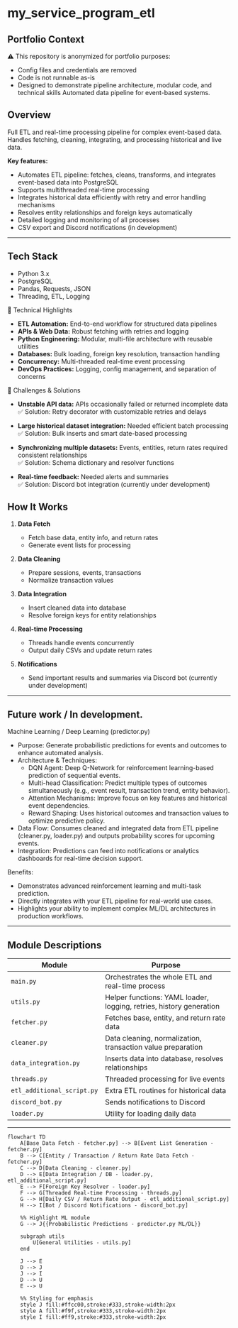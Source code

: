 # my_service_program_etl

## Portfolio Context
⚠️ This repository is anonymized for portfolio purposes:  
- Config files and credentials are removed  
- Code is not runnable as-is  
- Designed to demonstrate pipeline architecture, modular code, and technical skills
Automated data pipeline for event-based systems.  

## Overview

Full ETL and real-time processing pipeline for complex event-based data.  
Handles fetching, cleaning, integrating, and processing historical and live data.  

**Key features:**
- Automates ETL pipeline: fetches, cleans, transforms, and integrates event-based data into PostgreSQL
- Supports multithreaded real-time processing
- Integrates historical data efficiently with retry and error handling mechanisms
- Resolves entity relationships and foreign keys automatically
- Detailed logging and monitoring of all processes
- CSV export and Discord notifications (in development)

---

## Tech Stack
- Python 3.x
- PostgreSQL
- Pandas, Requests, JSON
- Threading, ETL, Logging

🔹 Technical Highlights
- **ETL Automation:** End-to-end workflow for structured data pipelines
- **APIs & Web Data:** Robust fetching with retries and logging
- **Python Engineering:** Modular, multi-file architecture with reusable utilities
- **Databases:** Bulk loading, foreign key resolution, transaction handling
- **Concurrency:** Multi-threaded real-time event processing
- **DevOps Practices:** Logging, config management, and separation of concerns


🔹 Challenges & Solutions
- **Unstable API data:** APIs occasionally failed or returned incomplete data  
✅ Solution: Retry decorator with customizable retries and delays

- **Large historical dataset integration:** Needed efficient batch processing  
✅ Solution: Bulk inserts and smart date-based processing

- **Synchronizing multiple datasets:** Events, entities, return rates required consistent relationships  
✅ Solution: Schema dictionary and resolver functions

- **Real-time feedback:** Needed alerts and summaries  
✅ Solution: Discord bot integration (currently under development)

## How It Works

1. **Data Fetch**
   - Fetch base data, entity info, and return rates
   - Generate event lists for processing

2. **Data Cleaning**
   - Prepare sessions, events, transactions
   - Normalize transaction values

3. **Data Integration**
   - Insert cleaned data into database
   - Resolve foreign keys for entity relationships

4. **Real-time Processing**
   - Threads handle events concurrently
   - Output daily CSVs and update return rates

5. **Notifications**
   - Send important results and summaries via Discord bot (currently under development)

---

## Future work / In development.

Machine Learning / Deep Learning (predictor.py)

- Purpose: Generate probabilistic predictions for events and outcomes to enhance automated analysis.
- Architecture & Techniques:
   - DQN Agent: Deep Q-Network for reinforcement learning-based prediction of sequential events.
   - Multi-head Classification: Predict multiple types of outcomes simultaneously (e.g., event result, transaction trend, entity behavior).
   - Attention Mechanisms: Improve focus on key features and historical event dependencies.
   - Reward Shaping: Uses historical outcomes and transaction values to optimize predictive policy.
- Data Flow: Consumes cleaned and integrated data from ETL pipeline (cleaner.py, loader.py) and outputs probability scores for upcoming events.
- Integration: Predictions can feed into notifications or analytics dashboards for real-time decision support.

Benefits:

- Demonstrates advanced reinforcement learning and multi-task prediction.
- Directly integrates with your ETL pipeline for real-world use cases.
- Highlights your ability to implement complex ML/DL architectures in production workflows.
  
---

## Module Descriptions

| Module | Purpose |
|--------|---------|
| `main.py` | Orchestrates the whole ETL and real-time process |
| `utils.py` | Helper functions: YAML loader, logging, retries, history generation |
| `fetcher.py` | Fetches base, entity, and return rate data |
| `cleaner.py` | Data cleaning, normalization, transaction value preparation |
| `data_integration.py` | Inserts data into database, resolves relationships |
| `threads.py` | Threaded processing for live events |
| `etl_additional_script.py` | Extra ETL routines for historical data |
| `discord_bot.py` | Sends notifications to Discord |
| `loader.py` | Utility for loading daily data |

---

```mermaid
flowchart TD
    A[Base Data Fetch - fetcher.py] --> B[Event List Generation - fetcher.py]
    B --> C[Entity / Transaction / Return Rate Data Fetch - fetcher.py]
    C --> D[Data Cleaning - cleaner.py]
    D --> E[Data Integration / DB - loader.py, etl_additional_script.py]
    E --> F[Foreign Key Resolver - loader.py]
    F --> G[Threaded Real-time Processing - threads.py]
    G --> H[Daily CSV / Return Rate Output - etl_additional_script.py]
    H --> I[Bot / Discord Notifications - discord_bot.py]

    %% Highlight ML module
    G --> J{{Probabilistic Predictions - predictor.py ML/DL}}

    subgraph utils
        U[General Utilities - utils.py]
    end

    J --> E
    D --> J
    J --> I
    D --> U
    E --> U

    %% Styling for emphasis
    style J fill:#ffcc00,stroke:#333,stroke-width:2px
    style A fill:#f9f,stroke:#333,stroke-width:2px
    style I fill:#ff9,stroke:#333,stroke-width:2px
